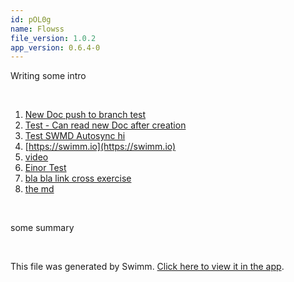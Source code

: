 ```yaml
---
id: pOL0g
name: Flowss
file_version: 1.0.2
app_version: 0.6.4-0
---
```


<!-- Intro - Do not remove this comment -->
Writing some intro

<br/>

<!-- Steps - Do not remove this comment -->
1. [New Doc push to branch test](new-doc-push-to-branch-test.5gprK.sw.md)
2. [Test - Can read new Doc after creation](test-can-read-new-doc-after-creation.rpEX5.sw.md)
3. [Test SWMD Autosync hi](https://swimm-web-app.web.app/repos/Z2l0aHViJTNBJTNBc3ItZXh0ZW5zaW9uJTNBJTNBZG91ZWs=/docs/Jy_Wg)
4. [https://swimm.io](https://swimm.io)
5. [video](https://www.youtube.com/watch?v=JIGZfm9NAQA)
6. [Einor Test](https://swimm-web-app.web.app/repos/Z2l0aHViJTNBJTNBc3ItZXh0ZW5zaW9uJTNBJTNBZG91ZWs=/playlists/8gMUg)
7. [bla bla link cross exercise](bla-bla-link-cross-exercise.Zifra.pl.sw.md)
8. [the md](/README.md)


<br/>

<!-- Summary - Do not remove this comment -->
some summary

<br/>

This file was generated by Swimm. [Click here to view it in the app](https://swimm-web-app.web.app/repos/U0sVB7lC9at5XPOW1TBW/docs/pOL0g).